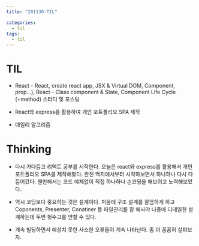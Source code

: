 ```yaml
---
title: "201130-TIL"

categories:
  - til
tags:
  - til
---
```

# TIL
 - React - React, create react app, JSX & Virtual DOM, Component, prop...), React - Class component & State, Component Life Cycle (+method) 스터디 및 포스팅

 - React와 express를 활용하여 개인 포트폴리오 SPA 제작

 - 데일리 알고리즘

 

# Thinking
 - 다시 가다듬고 리액트 공부를 시작한다. 오늘은 react와 express를 활용해서 개인 포트폴리오 SPA를 제작해봤다. 완전 백지에서부터 시작하보면서 하나하나 다시 다듬어갔다. 웬만해서는 코드 예제없이 직접 하나하나 손코딩을 해보려고 노력해보았다. 

 - 역시 코딩보다 중요하는 것은 설계이다. 처음에 구조 설계를 깔끔하게 하고 Coponents, Presenter, Conatiner 등 파일관리를 잘 해놔야 나중에 디테일한 설계하는데 두번 헛수고를 안할 수 있다.

 - 계속 빌딩하면서 예상치 못한 사소한 오류들이 계속 나타난다. 좀 더 꼼꼼히 살펴보자.